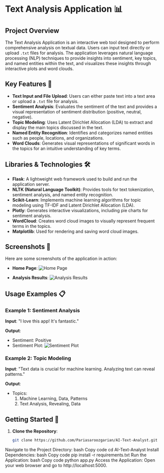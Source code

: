 # Text Analysis Application 📊

## Project Overview

The Text Analysis Application is an interactive web tool designed to perform comprehensive analysis on textual data. Users can input text directly or upload `.txt` files for analysis. The application leverages natural language processing (NLP) techniques to provide insights into sentiment, key topics, and named entities within the text, and visualizes these insights through interactive plots and word clouds.

## Key Features 🚀

- **Text Input and File Upload**: Users can either paste text into a text area or upload a `.txt` file for analysis.
- **Sentiment Analysis**: Evaluates the sentiment of the text and provides a visual representation of sentiment distribution (positive, neutral, negative).
- **Topic Modeling**: Uses Latent Dirichlet Allocation (LDA) to extract and display the main topics discussed in the text.
- **Named Entity Recognition**: Identifies and categorizes named entities such as people, locations, and organizations.
- **Word Clouds**: Generates visual representations of significant words in the topics for an intuitive understanding of key terms.

## Libraries & Technologies 🛠️

- **Flask**: A lightweight web framework used to build and run the application server.
- **NLTK (Natural Language Toolkit)**: Provides tools for text tokenization, sentiment analysis, and named entity recognition.
- **Scikit-Learn**: Implements machine learning algorithms for topic modeling using TF-IDF and Latent Dirichlet Allocation (LDA).
- **Plotly**: Generates interactive visualizations, including pie charts for sentiment analysis.
- **WordCloud**: Creates word cloud images to visually represent frequent terms in the topics.
- **Matplotlib**: Used for rendering and saving word cloud images.

## Screenshots 📸

Here are some screenshots of the application in action:

- **Home Page**:
  ![Home Page](static/images/home_page.png)

- **Analysis Results**:
  ![Analysis Results](static/images/results_page.png)

## Usage Examples 📋

### Example 1: Sentiment Analysis

**Input**: "I love this app! It's fantastic."

**Output**: 
- Sentiment: Positive
- Sentiment Plot: ![Sentiment Plot](static/sentiment_plot.png)

### Example 2: Topic Modeling

**Input**: "Text data is crucial for machine learning. Analyzing text can reveal patterns."

**Output**:
- Topics: 
  1. Machine Learning, Data, Patterns
  2. Text Analysis, Revealing, Data

## Getting Started 🚀

1. **Clone the Repository**:
   ```bash
   git clone https://github.com/Pariasaroozgarian/AI-Text-Analyst.git
Navigate to the Project Directory:
bash
Copy code
cd AI-Text-Analyst
Install Dependencies:
bash
Copy code
pip install -r requirements.txt
Run the Application:
bash
Copy code
python app.py
Access the Application:
Open your web browser and go to http://localhost:5000.
